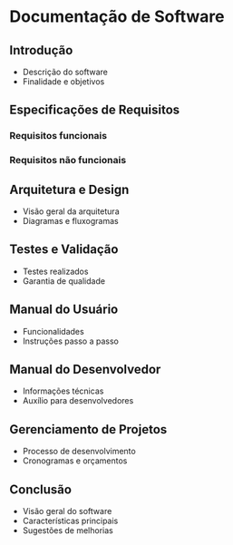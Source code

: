 # Documentação de Software

## Introdução
- Descrição do software
- Finalidade e objetivos

## Especificações de Requisitos
### Requisitos funcionais
### Requisitos não funcionais

## Arquitetura e Design
- Visão geral da arquitetura
- Diagramas e fluxogramas

## Testes e Validação
- Testes realizados
- Garantia de qualidade

## Manual do Usuário
- Funcionalidades
- Instruções passo a passo

## Manual do Desenvolvedor
- Informações técnicas
- Auxílio para desenvolvedores

## Gerenciamento de Projetos
- Processo de desenvolvimento
- Cronogramas e orçamentos

## Conclusão
- Visão geral do software
- Características principais
- Sugestões de melhorias
